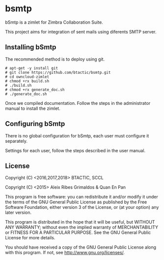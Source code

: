 # bsmtp

bSmtp is a zimlet for Zimbra Collaboration Suite.

This project aims for integration of sent mails using diferents SMTP server.


## Installing bSmtp
The recommended method is to deploy using git.

```
# apt-get -y install git
# git clone https://github.com/btactic/bsmtp.git
# cd owncloud-zimlet
# chmod +rx build.sh
# ./build.sh
# chmod +rx generate_doc.sh
# ./generate_doc.sh
```
Once we compiled documentation. Follow the steps in the administrator manual to install the zimlet.

## Configuring bSmtp
 There is no global configuration for bSmtp, each user must 
 configure it separately.

Settings for each user, follow the steps described in the user manual.

## License

Copyright (C) <2016,2017,2018>  BTACTIC, SCCL

Copyright (C) <2015>  Aleix Ribes Grimaldos & Quan En Pan

This program is free software: you can redistribute it and/or modify
it under the terms of the GNU General Public License as published by
the Free Software Foundation, either version 3 of the License, or
(at your option) any later version.

This program is distributed in the hope that it will be useful,
but WITHOUT ANY WARRANTY; without even the implied warranty of
MERCHANTABILITY or FITNESS FOR A PARTICULAR PURPOSE.  See the
GNU General Public License for more details.

You should have received a copy of the GNU General Public License
along with this program.  If not, see <http://www.gnu.org/licenses/>.

